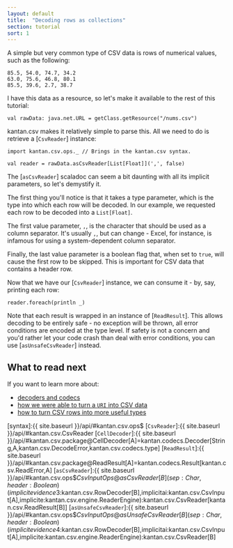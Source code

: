 ```yaml
---
layout: default
title:  "Decoding rows as collections"
section: tutorial
sort: 1
---
```

A simple but very common type of CSV data is rows of numerical values, such as the following:

```
85.5, 54.0, 74.7, 34.2
63.0, 75.6, 46.8, 80.1
85.5, 39.6, 2.7, 38.7
```

I have this data as a resource, so let's make it available to the rest of this tutorial:

```tut:silent
val rawData: java.net.URL = getClass.getResource("/nums.csv")
```


kantan.csv makes it relatively simple to parse this. All we need to do is retrieve a [`CsvReader`] instance:

```tut:silent
import kantan.csv.ops._ // Brings in the kantan.csv syntax.

val reader = rawData.asCsvReader[List[Float]](',', false)
```

The [`asCsvReader`] scaladoc can seem a bit daunting with all its implicit parameters, so let's demystify it.

The first thing you'll notice is that it takes a type parameter, which is the type into which each row will be
decoded. In our example, we requested each row to be decoded into a `List[Float]`.

The first value parameter, `,`, is the character that should be used as a column separator. It's usually `,`, but can
change - Excel, for instance, is infamous for using a system-dependent column separator.

Finally, the last value parameter is a boolean flag that, when set to `true`, will cause the first row to be skipped.
This is important for CSV data that contains a header row.

Now that we have our [`CsvReader`] instance, we can consume it - by, say, printing each row:

```tut
reader.foreach(println _)
```

Note that each result is wrapped in an instance of [`ReadResult`]. This allows decoding to be entirely safe - no
exception will be thrown, all error conditions are encoded at the type level. If safety is not a concern and you'd
rather let your code crash than deal with error conditions, you can use [`asUnsafeCsvReader`] instead.

## What to read next
If you want to learn more about:

* [decoders and codecs](codecs.html)
* [how we were able to turn a `URI` into CSV data](csv_sources.html)
* [how to turn CSV rows into more useful types](rows_as_arbitrary_types.html)
 

[syntax]:{{ site.baseurl }}/api/#kantan.csv.ops$
[`CsvReader`]:{{ site.baseurl }}/api/#kantan.csv.CsvReader
[`CellDecoder`]:{{ site.baseurl }}/api/#kantan.csv.package@CellDecoder[A]=kantan.codecs.Decoder[String,A,kantan.csv.DecodeError,kantan.csv.codecs.type]
[`ReadResult`]:{{ site.baseurl }}/api/#kantan.csv.package@ReadResult[A]=kantan.codecs.Result[kantan.csv.ReadError,A]
[`asCsvReader`]:{{ site.baseurl }}/api/#kantan.csv.ops$$CsvInputOps@asCsvReader[B](sep:Char,header:Boolean)(implicitevidence$3:kantan.csv.RowDecoder[B],implicitai:kantan.csv.CsvInput[A],implicite:kantan.csv.engine.ReaderEngine):kantan.csv.CsvReader[kantan.csv.ReadResult[B]]
[`asUnsafeCsvReader`]:{{ site.baseurl }}/api/#kantan.csv.ops$$CsvInputOps@asUnsafeCsvReader[B](sep:Char,header:Boolean)(implicitevidence$4:kantan.csv.RowDecoder[B],implicitai:kantan.csv.CsvInput[A],implicite:kantan.csv.engine.ReaderEngine):kantan.csv.CsvReader[B]